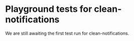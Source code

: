# Playground tests for clean-notifications
We are still awaiting the first test run for clean-notifications.
